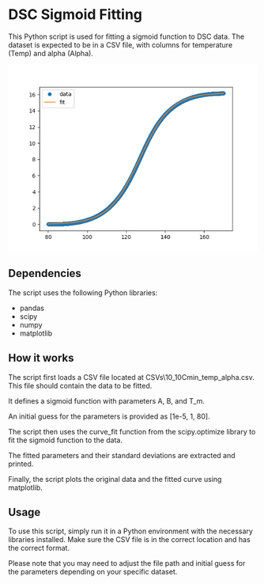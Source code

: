 # DSC Sigmoid Fitting

This Python script is used for fitting a sigmoid function to DSC data. The dataset is expected to be in a CSV file, with columns for temperature (Temp) and alpha (Alpha).

![Sigmoid](Exports\sigmoidfit.png)

## Dependencies
The script uses the following Python libraries:

- pandas
- scipy
- numpy
- matplotlib

## How it works
The script first loads a CSV file located at CSVs\10_10Cmin_temp_alpha.csv. This file should contain the data to be fitted.

It defines a sigmoid function with parameters A, B, and T_m.

An initial guess for the parameters is provided as [1e-5, 1, 80].

The script then uses the curve_fit function from the scipy.optimize library to fit the sigmoid function to the data.

The fitted parameters and their standard deviations are extracted and printed.

Finally, the script plots the original data and the fitted curve using matplotlib.

## Usage
To use this script, simply run it in a Python environment with the necessary libraries installed. Make sure the CSV file is in the correct location and has the correct format.

Please note that you may need to adjust the file path and initial guess for the parameters depending on your specific dataset.

